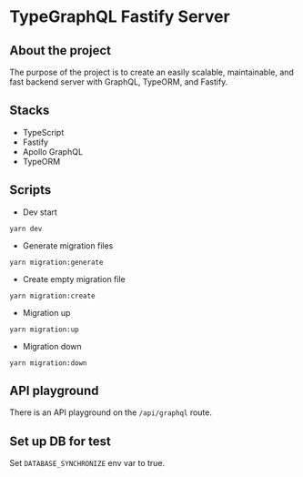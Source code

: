 # TypeGraphQL Fastify Server

## About the project

The purpose of the project is to create an easily scalable, maintainable, and fast backend server with GraphQL, TypeORM, and Fastify.

## Stacks

- TypeScript
- Fastify
- Apollo GraphQL
- TypeORM

## Scripts

- Dev start

```
yarn dev
```

- Generate migration files

```
yarn migration:generate
```

- Create empty migration file

```
yarn migration:create
```

- Migration up

```
yarn migration:up
```

- Migration down

```
yarn migration:down
```

## API playground

There is an API playground on the `/api/graphql` route.

## Set up DB for test

Set `DATABASE_SYNCHRONIZE` env var to true.
